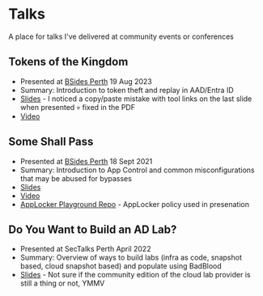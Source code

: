 # Talks
A place for talks I've delivered at community events or conferences

## Tokens of the Kingdom
* Presented at [BSides Perth](https://bsidesperth.com.au) 19 Aug 2023
* Summary: Introduction to token theft and replay in AAD/Entra ID
* [Slides](TokensOftheKingdom.pdf) - I noticed a copy/paste mistake with tool links on the last slide when presented 💀 fixed in the PDF
* [Video](https://www.youtube.com/watch?v=br-fSjz9ySs)

## Some Shall Pass
* Presented at [BSides Perth](https://bsidesperth.com.au) 18 Sept 2021
* Summary: Introduction to App Control and common misconfigurations that may be abused for bypasses
* [Slides](SomeShallPass.pdf)
* [Video](https://youtu.be/mLHOLqzQaiI)
* [AppLocker Playground Repo](https://github.com/rustla/AppLockerLab) - AppLocker policy used in presenation

## Do You Want to Build an AD Lab?
* Presented at SecTalks Perth April 2022
* Summary: Overview of ways to build labs (infra as code, snapshot based, cloud snapshot based) and populate using BadBlood
* [Slides](DoYouWantToBuildAnADLab.pdf) - Not sure if the community edition of the cloud lab provider is still a thing or not, YMMV